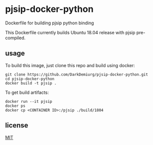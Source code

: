 # pjsip-docker-python

Dockerfile for building pjsip python binding

This Dockerfile currently builds Ubuntu 18.04 release with pjsip pre-compiled.

## usage

To build this image, just clone this repo and build using docker:

    git clone https://github.com/DarkDemiurg/pjsip-docker-python.git
    cd pjsip-docker-python
    docker build -t pjsip .

To get build artifacts:

    docker run --it pjsip
    docker ps
    docker cp <CONTAINER ID>:/pjsip ./build/1804

## license

[MIT](https://github.com/DarkDemiurg/pjsip-docker-python/blob/master/LICENSE)

